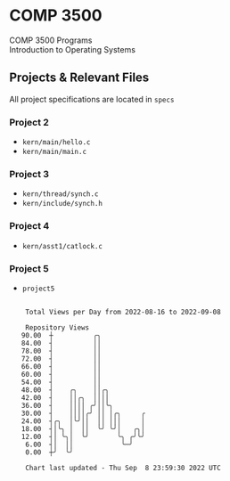 # COMP 3500
COMP 3500 Programs  
Introduction to Operating Systems  
## Projects & Relevant Files
All project specifications are located in `specs`
### Project 2
- `kern/main/hello.c`
- `kern/main/main.c`
### Project 3
- `kern/thread/synch.c`
- `kern/include/synch.h`
### Project 4
- `kern/asst1/catlock.c`
### Project 5
- `project5`

```

    Total Views per Day from 2022-08-16 to 2022-09-08

    Repository Views
   90.00  ┼          ╭╮
   84.00  ┤          ││
   78.00  ┤          ││
   72.00  ┤          ││
   66.00  ┤          ││
   60.00  ┤          ││
   54.00  ┤          ││
   48.00  ┤    ╭╮    ││╭╮
   42.00  ┤    ││╭╮  ││││
   36.00  ┤    ││││ ╭╯││╰╮
   30.00  ┤    ││││╭╯ ││ │╭╮     ╭
   24.00  ┤╭╮  │╰╯││  ││ │││     │
   18.00  ┤│╰╮ │  ││  ╰╯ ╰╯│   ╭╮│
   12.00  ┤│ ╰╮│  ╰╯       ╰╮ ╭╯╰╯
    6.00  ┤│  ││            ╰─╯
    0.00  ┼╯  ╰╯

    Chart last updated - Thu Sep  8 23:59:30 2022 UTC
    
```

